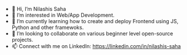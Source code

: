 - 👋 Hi, I’m Nilashis Saha
- 👀 I’m interested in Web/App Development. 
- 🌱 I’m currently learning how to create and deploy Frontend using JS, Python and other framewoks.
- 💞️ I’m looking to collaborate on various beginner level open-source projects.
- 📫 Connect with me on
LinkedIn:   https://linkedin.com/in/nilashis-saha
